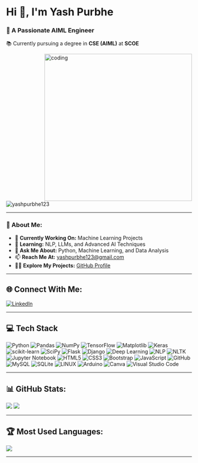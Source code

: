 # Hi 👋, I'm **Yash Purbhe**  
### 🚀 A Passionate AIML Engineer  

📚 Currently pursuing a degree in **CSE (AIML)** at **SCOE**

<img align="right" alt="coding" width="400" src="https://user-images.githubusercontent.com/55389276/140866485-8fb1c876-9a8f-4d6a-98dc-08c4981eaf70.gif">

<p align="left"> <img src="https://komarev.com/ghpvc/?username=yashpurbhe123&label=Profile%20views&color=0e75b6&style=flat" alt="yashpurbhe123" /> </p>

---

### 🌟 About Me:
- 🔭 **Currently Working On:** Machine Learning Projects  
- 🌱 **Learning:** NLP, LLMs, and Advanced AI Techniques  
- 💬 **Ask Me About:** Python, Machine Learning, and Data Analysis  
- 📫 **Reach Me At:** [yashpurbhe123@gmail.com](mailto:yashpurbhe123@gmail.com)  
- 👨‍💻 **Explore My Projects:** [GitHub Profile](https://github.com/Yashpurbhe123)  

---

## 🌐 **Connect With Me:**

<a href="https://www.linkedin.com/in/yash-purbhe/" target="_blank">
  <img align="center" src="https://img.shields.io/badge/LinkedIn-%230077B5.svg?style=for-the-badge&logo=linkedin&logoColor=white" alt="LinkedIn">
</a>

---

 ## 💻 **Tech Stack**

![Python](https://img.shields.io/badge/-Python-3776AB?style=flat-square&logo=python&logoColor=white)
![Pandas](https://img.shields.io/badge/-Pandas-150458?style=flat-square&logo=pandas&logoColor=white)
![NumPy](https://img.shields.io/badge/numpy-%23013243.svg?style=for-the-badge&logo=numpy&logoColor=white)
![TensorFlow](https://img.shields.io/badge/TensorFlow-%23FF6F00.svg?style=for-the-badge&logo=TensorFlow&logoColor=white)
![Matplotlib](https://img.shields.io/badge/Matplotlib-%23ffffff.svg?style=for-the-badge&logo=Matplotlib&logoColor=black)
![Keras](https://img.shields.io/badge/Keras-%23D00000.svg?style=for-the-badge&logo=Keras&logoColor=white)
![scikit-learn](https://img.shields.io/badge/scikit--learn-%23F7931E.svg?style=for-the-badge&logo=scikit-learn&logoColor=white)
![SciPy](https://img.shields.io/badge/SciPy-%230C55A5.svg?style=for-the-badge&logo=scipy&logoColor=%white)
![Flask](https://img.shields.io/badge/-Flask-000000?style=flat-square&logo=flask&logoColor=white)
![Django](https://img.shields.io/badge/django-%23092E20.svg?style=for-the-badge&logo=django&logoColor=white)
![Deep Learning](https://img.shields.io/badge/-Deep%20Learning-00599C?style=flat-square&logo=deep-learning&logoColor=white)
![NLP](https://img.shields.io/badge/-NLP-4DB6AC?style=flat-square&logo=natural-language-processing&logoColor=white)
![NLTK](https://img.shields.io/badge/-NLTK-8CC84B?style=flat-square&logo=nltk&logoColor=white)
![Jupyter Notebook](https://img.shields.io/badge/jupyter-%23FA0F00.svg?style=for-the-badge&logo=jupyter&logoColor=white)
![HTML5](https://img.shields.io/badge/-HTML5-E34F26?style=flat-square&logo=html5&logoColor=white)
![CSS3](https://img.shields.io/badge/-CSS3-1572B6?style=flat-square&logo=css3&logoColor=white)
![Bootstrap](https://img.shields.io/badge/bootstrap-%238511FA.svg?style=for-the-badge&logo=bootstrap&logoColor=white)
![JavaScript](https://img.shields.io/badge/-JavaScript-F7DF1E?style=flat-square&logo=javascript&logoColor=black)
![GitHub](https://img.shields.io/badge/-GitHub-181717?style=flat-square&logo=github&logoColor=white)
![MySQL](https://img.shields.io/badge/-MySQL-4479A1?style=flat-square&logo=mysql&logoColor=white)
![SQLite](https://img.shields.io/badge/sqlite-%2307405e.svg?style=for-the-badge&logo=sqlite&logoColor=white)
![LINUX](https://img.shields.io/badge/-LINUX-FCC624?style=flat-square&logo=linux&logoColor=black)
![Arduino](https://img.shields.io/badge/-Arduino-00979D?style=flat-square&logo=arduino&logoColor=white)
![Canva](https://img.shields.io/badge/Canva-%2300C4CC.svg?style=for-the-badge&logo=Canva&logoColor=white)
![Visual Studio Code](https://img.shields.io/badge/Visual%20Studio%20Code-0078d7.svg?style=for-the-badge&logo=visual-studio-code&logoColor=white)

---

## 📊 **GitHub Stats:**

![](https://github-readme-stats.vercel.app/api?username=yashpurbhe123&theme=react&hide_border=false&include_all_commits=false&count_private=false)
![](https://github-readme-streak-stats.herokuapp.com/?user=yashpurbhe123&theme=react&hide_border=false)<br/>

---

## 🏆 **Most Used Languages:**

![](https://github-readme-stats.vercel.app/api/top-langs/?username=yashpurbhe123&theme=react&hide_border=false&include_all_commits=false&count_private=false&layout=compact)

---
